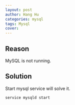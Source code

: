 ```yaml
---
layout: post
author: Hang Hu
categories: mysql
tags: Mysql 
cover: 
---
```


## Reason

MySQL is not running.
## Solution

Start mysql service will solve it.
```
service mysqld start
```
